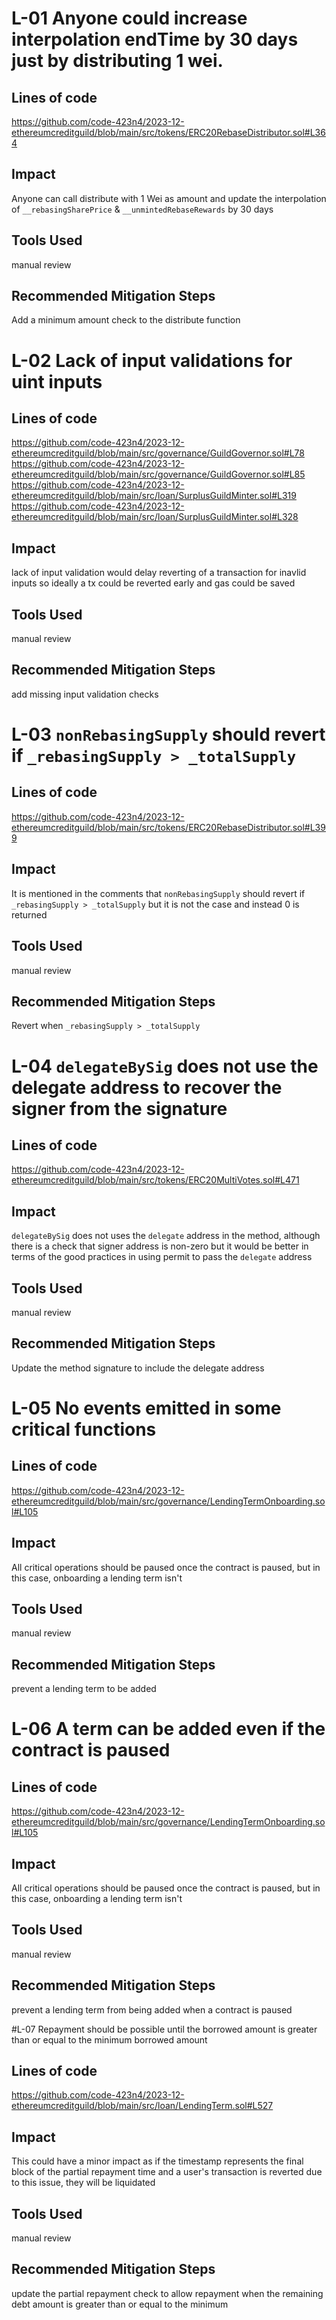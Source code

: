 # L-01 Anyone could increase interpolation endTime by 30 days just by distributing 1 wei.

## Lines of code

https://github.com/code-423n4/2023-12-ethereumcreditguild/blob/main/src/tokens/ERC20RebaseDistributor.sol#L364

## Impact
Anyone can call distribute with 1 Wei as amount and update the interpolation of `__rebasingSharePrice` & `__unmintedRebaseRewards` by 30 days 

## Tools Used
manual review
## Recommended Mitigation Steps
Add a minimum amount check to the distribute function

# L-02 Lack of input validations for uint inputs

## Lines of code

https://github.com/code-423n4/2023-12-ethereumcreditguild/blob/main/src/governance/GuildGovernor.sol#L78
https://github.com/code-423n4/2023-12-ethereumcreditguild/blob/main/src/governance/GuildGovernor.sol#L85
https://github.com/code-423n4/2023-12-ethereumcreditguild/blob/main/src/loan/SurplusGuildMinter.sol#L319
https://github.com/code-423n4/2023-12-ethereumcreditguild/blob/main/src/loan/SurplusGuildMinter.sol#L328

## Impact
lack of input validation would delay reverting of a transaction for inavlid inputs so ideally a tx could be reverted early and gas could be saved

## Tools Used
manual review
## Recommended Mitigation Steps
add missing input validation checks

# L-03 `nonRebasingSupply` should revert if `_rebasingSupply > _totalSupply`

## Lines of code
https://github.com/code-423n4/2023-12-ethereumcreditguild/blob/main/src/tokens/ERC20RebaseDistributor.sol#L399
## Impact
It is mentioned in the comments that `nonRebasingSupply` should revert if `_rebasingSupply > _totalSupply` but it is not the case and instead 0 is returned

## Tools Used
manual review
## Recommended Mitigation Steps
Revert when `_rebasingSupply > _totalSupply`

# L-04 `delegateBySig` does not use the delegate address to recover the signer from the signature

## Lines of code
https://github.com/code-423n4/2023-12-ethereumcreditguild/blob/main/src/tokens/ERC20MultiVotes.sol#L471

## Impact
`delegateBySig` does not uses the `delegate` address in the method, although there is a check that signer address is non-zero but it would be better in terms of the good practices in using permit to pass the `delegate` address

## Tools Used
manual review
## Recommended Mitigation Steps
Update the method signature to include the delegate address

# L-05 No events emitted in some critical functions

## Lines of code

https://github.com/code-423n4/2023-12-ethereumcreditguild/blob/main/src/governance/LendingTermOnboarding.sol#L105

## Impact
All critical operations should be paused once the contract is paused, but in this case, onboarding a lending term isn't

## Tools Used
manual review
## Recommended Mitigation Steps
prevent a lending term to be added

# L-06 A term can be added even if the contract is paused

## Lines of code

https://github.com/code-423n4/2023-12-ethereumcreditguild/blob/main/src/governance/LendingTermOnboarding.sol#L105

## Impact
All critical operations should be paused once the contract is paused, but in this case, onboarding a lending term isn't

## Tools Used
manual review
## Recommended Mitigation Steps
prevent a lending term from being added when a contract is paused

#L-07 Repayment should be possible until the borrowed amount is greater than or equal to the minimum borrowed amount

## Lines of code
https://github.com/code-423n4/2023-12-ethereumcreditguild/blob/main/src/loan/LendingTerm.sol#L527

## Impact
This could have a minor impact as if the timestamp represents the final block of the partial repayment time and a user's transaction is reverted due to this issue, they will be liquidated

## Tools Used
manual review
## Recommended Mitigation Steps
update the partial repayment check to allow repayment when the remaining debt amount  is greater than or equal to the minimum 